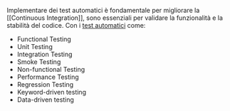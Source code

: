 Implementare dei test automatici è fondamentale per migliorare la [[Continuous Integration]], sono essenziali per validare la funzionalità e la stabilità del codice.
Con i [test automatici](https://prolifics.com/us/resource-center/specialty-guides/test-automation-guide/types-of-automated-testing#unit-testing) come:
- Functional Testing
- Unit Testing
- Integration Testing
- Smoke Testing
- Non-functional Testing
- Performance Testing
- Regression Testing
- Keyword-driven testing
- Data-driven testing
